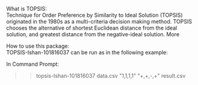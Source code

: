 What is TOPSIS:  
Technique for Order Preference by Similarity to Ideal Solution (TOPSIS) originated in the 1980s as a multi-criteria decision making method. TOPSIS chooses the alternative of shortest Euclidean distance from the ideal solution, and greatest distance from the negative-ideal solution. More

How to use this package:  
TOPSIS-Ishan-101816037 can be run as in the following example:

In Command Prompt:  
>> topsis-Ishan-101816037 data.csv "1,1,1,1" "+,+,-,+" result.csv